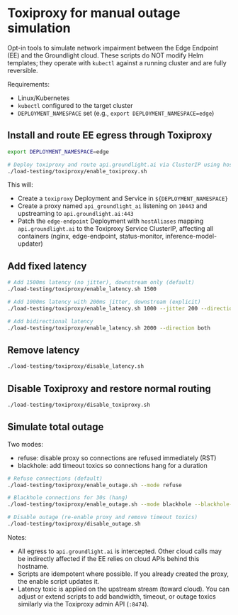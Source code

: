 # Toxiproxy for manual outage simulation

Opt-in tools to simulate network impairment between the Edge Endpoint (EE) and the Groundlight cloud. These scripts do NOT modify Helm templates; they operate with `kubectl` against a running cluster and are fully reversible.

Requirements:
- Linux/Kubernetes
- `kubectl` configured to the target cluster
- `DEPLOYMENT_NAMESPACE` set (e.g., `export DEPLOYMENT_NAMESPACE=edge`)

## Install and route EE egress through Toxiproxy

```bash
export DEPLOYMENT_NAMESPACE=edge

# Deploy toxiproxy and route api.groundlight.ai via ClusterIP using hostAliases
./load-testing/toxiproxy/enable_toxiproxy.sh
```

This will:
- Create a `toxiproxy` Deployment and Service in `${DEPLOYMENT_NAMESPACE}`
- Create a proxy named `api_groundlight_ai` listening on `10443` and upstreaming to `api.groundlight.ai:443`
- Patch the `edge-endpoint` Deployment with `hostAliases` mapping `api.groundlight.ai` to the Toxiproxy Service ClusterIP, affecting all containers (nginx, edge-endpoint, status-monitor, inference-model-updater)

## Add fixed latency

```bash
# Add 1500ms latency (no jitter), downstream only (default)
./load-testing/toxiproxy/enable_latency.sh 1500

# Add 1000ms latency with 200ms jitter, downstream (explicit)
./load-testing/toxiproxy/enable_latency.sh 1000 --jitter 200 --direction down

# Add bidirectional latency
./load-testing/toxiproxy/enable_latency.sh 2000 --direction both
```

## Remove latency

```bash
./load-testing/toxiproxy/disable_latency.sh
```

## Disable Toxiproxy and restore normal routing

```bash
./load-testing/toxiproxy/disable_toxiproxy.sh
```

## Simulate total outage

Two modes:
- refuse: disable proxy so connections are refused immediately (RST)
- blackhole: add timeout toxics so connections hang for a duration

```bash
# Refuse connections (default)
./load-testing/toxiproxy/enable_outage.sh --mode refuse

# Blackhole connections for 30s (hang)
./load-testing/toxiproxy/enable_outage.sh --mode blackhole --blackhole-ms 30000

# Disable outage (re-enable proxy and remove timeout toxics)
./load-testing/toxiproxy/disable_outage.sh
```

Notes:
- All egress to `api.groundlight.ai` is intercepted. Other cloud calls may be indirectly affected if the EE relies on cloud APIs behind this hostname.
- Scripts are idempotent where possible. If you already created the proxy, the enable script updates it.
- Latency toxic is applied on the upstream stream (toward cloud). You can adjust or extend scripts to add bandwidth, timeout, or outage toxics similarly via the Toxiproxy admin API (`:8474`).
